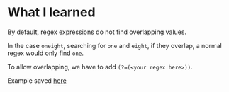 # What I learned

By default, regex expressions do not find overlapping values.

In the case `oneight`, searching for `one` and `eight`, if they overlap, a normal regex would only find `one`.

To allow overlapping, we have to add `(?=(<your regex here>))`.

Example saved [here](https://regex101.com/r/ghsFyd/2)
